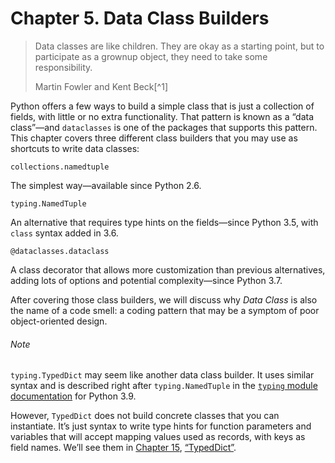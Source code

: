 # Chapter 5. Data Class Builders

> Data classes are like children. They are okay as a starting point, but to participate as a grownup object, they need to take some responsibility.
> 
> Martin Fowler and Kent Beck[^1]

Python offers a few ways to build a simple class that is just a collection of fields, with little or no extra functionality. That pattern is known as a “data class”—and `dataclasses` is one of the packages that supports this pattern. This chapter covers three different class builders that you may use as shortcuts to write data classes:

`collections.namedtuple`

The simplest way—available since Python 2.6.

`typing.NamedTuple`

An alternative that requires type hints on the fields—since Python 3.5, with `class` syntax added in 3.6.

`@dataclasses.dataclass`

A class decorator that allows more customization than previous alternatives, adding lots of options and potential complexity—since Python 3.7.

After covering those class builders, we will discuss why _Data Class_ is also the name of a code smell: a coding pattern that may be a symptom of poor object-oriented design.

###### Note

`typing.TypedDict` may seem like another data class builder. It uses similar syntax and is described right after `typing.NamedTuple` in the [`typing` module documentation](https://fpy.li/5-1) for Python 3.9.

However, `TypedDict` does not build concrete classes that you can instantiate. It’s just syntax to write type hints for function parameters and variables that will accept mapping values used as records, with keys as field names. We’ll see them in [Chapter 15](ch15.html#more_types_ch), [“TypedDict”](ch15.html#typeddict_sec).